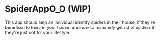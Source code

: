 # SpiderAppO_O (WIP)
This app should help an individual identify spiders in their house, if they're beneficial to keep in your house, and how to humanely get rid of spiders if they're just not for your lifestyle.
